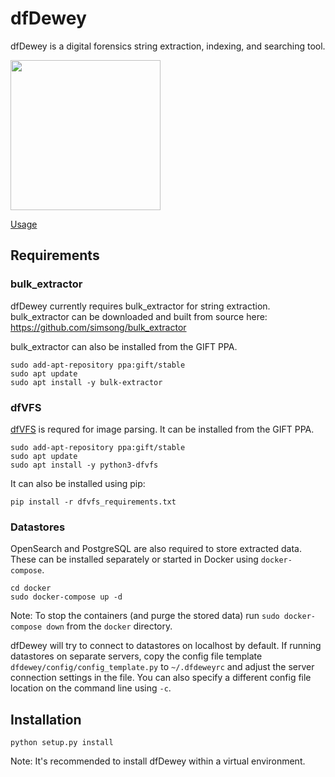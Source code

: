 # dfDewey
dfDewey is a digital forensics string extraction, indexing, and searching tool.

<img src="https://user-images.githubusercontent.com/52063018/101560727-fc827900-3a17-11eb-93a1-f2a0589b6b6b.png" width="240" />

[Usage](docs/usage.md)

## Requirements
### bulk_extractor
dfDewey currently requires bulk_extractor for string extraction.
bulk_extractor can be downloaded and built from source here:
https://github.com/simsong/bulk_extractor

bulk_extractor can also be installed from the GIFT PPA.

```shell
sudo add-apt-repository ppa:gift/stable
sudo apt update
sudo apt install -y bulk-extractor
```

### dfVFS
[dfVFS](https://github.com/log2timeline/dfvfs) is requred for image parsing. It
can be installed from the GIFT PPA.

```shell
sudo add-apt-repository ppa:gift/stable
sudo apt update
sudo apt install -y python3-dfvfs
```

It can also be installed using pip:

```shell
pip install -r dfvfs_requirements.txt
```

### Datastores
OpenSearch and PostgreSQL are also required to store extracted data.
These can be installed separately or started in Docker using `docker-compose`.

```shell
cd docker
sudo docker-compose up -d
```

Note: To stop the containers (and purge the stored data) run
`sudo docker-compose down` from the `docker` directory.

dfDewey will try to connect to datastores on localhost by default. If running
datastores on separate servers, copy the config file template
`dfdewey/config/config_template.py` to `~/.dfdeweyrc` and adjust the server
connection settings in the file. You can also specify a different config file
location on the command line using `-c`.

## Installation

```shell
python setup.py install
```

Note: It's recommended to install dfDewey within a virtual environment.
